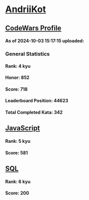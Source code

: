 # [AndriiKot](https://www.codewars.com/users/AndriiKot)
## [CodeWars Profile](https://www.codewars.com/users/AndriiKot)
#### As of 2024-10-03 15:17:15 uploaded:
### General Statistics
#### Rank: 4 kyu
#### Honor: 852
#### Score: 718
#### Leaderboard Position: 44623
#### Total Completed Kata: 342

## [JavaScript](https://github.com/AndriiKot/JavaScript__CodeWars)
#### Rank: 5 kyu
#### Score: 581

## [SQL](https://github.com/AndriiKot/SQL__CodeWars)
#### Rank: 6 kyu
#### Score: 200
